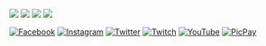 [![](https://img.shields.io/badge/-Instagram-c14438?style=flat-square&logo=Instagram&logoColor=white&link=https://www.instagram.com/acaciolima12/)](https://www.instagram.com/acaciolima12/)
[![](https://img.shields.io/badge/-Twitter-1ca0f1?style=flat-square&labelColor=1ca0f1&logo=Twitter&logoColor=white&link=https://twitter.com/limadeacacio)](https://twitter.com/limadeacacio)
[![](https://img.shields.io/badge/-Twitch-1ca0f1?style=flat-square&labelColor=1ca0f1&logo=Twitch&logoColor=white&link=https://www.twitch.tv/limazia)](https://www.twitch.tv/limazia)
[![](https://img.shields.io/badge/-picpay-1ca0f1?style=flat-square&labelColor=1ca0f1&logo=picpay&logoColor=white&link=https://app.picpay.com/user/limazia)](https://app.picpay.com/user/limazia)

[![Facebook](https://buildstats.info/nuget/TestaCache)](http://www.nuget.org/packages/TestaCache)
[![Instagram](https://buildstats.info/nuget/TestaCache)](http://www.nuget.org/packages/TestaCache)
[![Twitter](https://buildstats.info/nuget/TestaCache)](http://www.nuget.org/packages/TestaCache)
[![Twitch](https://buildstats.info/nuget/TestaCache)](http://www.nuget.org/packages/TestaCache)
[![YouTube](https://buildstats.info/nuget/TestaCache)](http://www.nuget.org/packages/TestaCache)
[![PicPay](https://buildstats.info/nuget/TestaCache)](http://www.nuget.org/packages/TestaCache)
